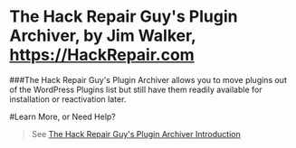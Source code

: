 # The Hack Repair Guy's Plugin Archiver, by Jim Walker, https://HackRepair.com

###The Hack Repair Guy's Plugin Archiver allows you to move plugins out of the WordPress Plugins list but still have them readily available for installation or reactivation later.

#Learn More, or Need Help?

> See [The Hack Repair Guy's Plugin Archiver Introduction](https://hackrepair.com/about/hackrepair-plugin-archiver)


